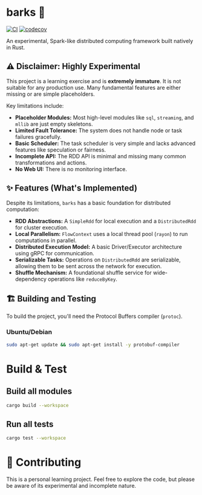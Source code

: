 # barks 🦀

[![CI](https://github.com/lonless9/barks/actions/workflows/rust.yml/badge.svg)](https://github.com/lonless9/barks/actions/workflows/rust.yml)
[![codecov](https://codecov.io/gh/lonless9/barks/graph/badge.svg)](https://codecov.io/gh/lonless9/barks)

An experimental, Spark-like distributed computing framework built natively in Rust.

## ⚠️ Disclaimer: Highly Experimental

This project is a learning exercise and is **extremely immature**. It is not suitable for any production use. Many fundamental features are either missing or are simple placeholders.

Key limitations include:
*   **Placeholder Modules:** Most high-level modules like `sql`, `streaming`, and `mllib` are just empty skeletons.
*   **Limited Fault Tolerance:** The system does not handle node or task failures gracefully.
*   **Basic Scheduler:** The task scheduler is very simple and lacks advanced features like speculation or fairness.
*   **Incomplete API:** The RDD API is minimal and missing many common transformations and actions.
*   **No Web UI:** There is no monitoring interface.

## ✨ Features (What's Implemented)

Despite its limitations, `barks` has a basic foundation for distributed computation:

*   **RDD Abstractions:** A `SimpleRdd` for local execution and a `DistributedRdd` for cluster execution.
*   **Local Parallelism:** `FlowContext` uses a local thread pool (`rayon`) to run computations in parallel.
*   **Distributed Execution Model:** A basic Driver/Executor architecture using gRPC for communication.
*   **Serializable Tasks:** Operations on `DistributedRdd` are serializable, allowing them to be sent across the network for execution.
*   **Shuffle Mechanism:** A foundational shuffle service for wide-dependency operations like `reduceByKey`.

## 🏗️ Building and Testing

To build the project, you'll need the Protocol Buffers compiler (`protoc`).

### Ubuntu/Debian
```sh
sudo apt-get update && sudo apt-get install -y protobuf-compiler
```

# Build & Test
## Build all modules
```sh
cargo build --workspace
```

## Run all tests
```sh
cargo test --workspace
```

# 🤝 Contributing
This is a personal learning project. Feel free to explore the code, but please be aware of its experimental and incomplete nature.
